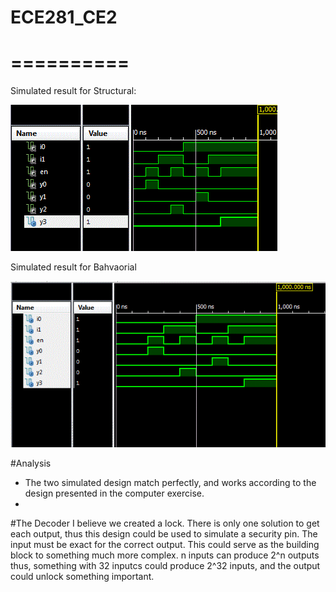 
# ECE281_CE2
# ==========

Simulated result for Structural:


![alt text](https://github.com/vipersfly23/CE2/blob/master/Simulation.GIF?raw=true "Structural Simulation")


Simulated result for Bahvaorial

![alt text](https://github.com/vipersfly23/CE2/blob/master/Behavorial_Simulation.GIF?raw=true "Behavorial Simulation")

#Analysis
  * The two simulated design match perfectly, and works according to the design presented in the computer exercise.
  * 
  
#The Decoder
I believe we created a lock. There is only one solution to get each output, thus this design could be used to simulate a security pin. The input must be exact for the correct output. This could serve as the building block to something much more complex. n inputs can produce 2^n outputs thus, something with 32 inputcs could produce 2^32 inputs, and the output could unlock something important.

